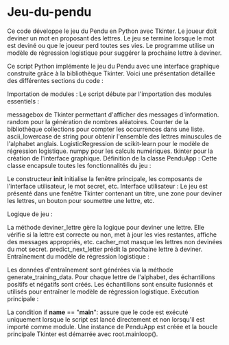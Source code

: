 # Jeu-du-pendu
Ce code développe le jeu du Pendu en Python avec Tkinter. Le joueur doit deviner un mot en proposant des lettres. Le jeu se termine lorsque le mot est deviné ou que le joueur perd toutes ses vies. Le programme utilise un modèle de régression logistique pour suggérer la prochaine lettre à deviner.


Ce script Python implémente le jeu du Pendu avec une interface graphique construite grâce à la bibliothèque Tkinter. Voici une présentation détaillée des différentes sections du code :

Importation de modules :
Le script débute par l'importation des modules essentiels :

messagebox de Tkinter permettant d'afficher des messages d'information.
random pour la génération de nombres aléatoires.
Counter de la bibliothèque collections pour compter les occurrences dans une liste.
ascii_lowercase de string pour obtenir l'ensemble des lettres minuscules de l'alphabet anglais.
LogisticRegression de scikit-learn pour le modèle de régression logistique.
numpy pour les calculs numériques.
tkinter pour la création de l'interface graphique.
Définition de la classe PenduApp :
Cette classe encapsule toutes les fonctionnalités du jeu :

Le constructeur __init__ initialise la fenêtre principale, les composants de l'interface utilisateur, le mot secret, etc.
Interface utilisateur :
Le jeu est présenté dans une fenêtre Tkinter contenant un titre, une zone pour deviner les lettres, un bouton pour soumettre une lettre, etc.

Logique de jeu :

La méthode deviner_lettre gère la logique pour deviner une lettre. Elle vérifie si la lettre est correcte ou non, met à jour les vies restantes, affiche des messages appropriés, etc.
cacher_mot masque les lettres non devinées du mot secret.
predict_next_letter prédit la prochaine lettre à deviner.
Entraînement du modèle de régression logistique :

Les données d'entraînement sont générées via la méthode generate_training_data.
Pour chaque lettre de l'alphabet, des échantillons positifs et négatifs sont créés.
Les échantillons sont ensuite fusionnés et utilisés pour entraîner le modèle de régression logistique.
Exécution principale :

La condition if __name__ == "__main__": assure que le code est exécuté uniquement lorsque le script est lancé directement et non lorsqu'il est importé comme module.
Une instance de PenduApp est créée et la boucle principale Tkinter est démarrée avec root.mainloop().
